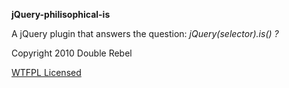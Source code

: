 **jQuery-philisophical-is**

A jQuery plugin that answers the question: *jQuery(selector).is() ?*

Copyright 2010 Double Rebel

[WTFPL Licensed](http://sam.zoy.org/wtfpl/COPYING)
